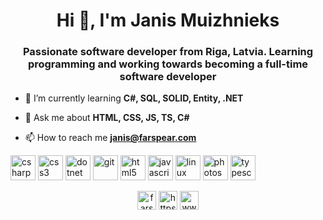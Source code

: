 <h1 align="center">Hi 👋, I'm Janis Muizhnieks</h1>
<h3 align="center">Passionate software developer from Riga, Latvia. Learning programming and working towards becoming a full-time software developer</h3>

- 🌱 I’m currently learning **C#, SQL, SOLID, Entity, .NET**

- 💬 Ask me about **HTML, CSS, JS, TS, C#**

- 📫 How to reach me **janis@farspear.com**

<p align="left"><img src="https://devicons.github.io/devicon/devicon.git/icons/csharp/csharp-original.svg" alt="csharp" width="40" height="40"/> <img src="https://devicons.github.io/devicon/devicon.git/icons/css3/css3-original-wordmark.svg" alt="css3" width="40" height="40"/> <img src="https://devicons.github.io/devicon/devicon.git/icons/dot-net/dot-net-original-wordmark.svg" alt="dotnet" width="40" height="40"/> <img src="https://www.vectorlogo.zone/logos/git-scm/git-scm-icon.svg" alt="git" width="40" height="40"/> <img src="https://devicons.github.io/devicon/devicon.git/icons/html5/html5-original-wordmark.svg" alt="html5" width="40" height="40"/> <img src="https://devicons.github.io/devicon/devicon.git/icons/javascript/javascript-original.svg" alt="javascript" width="40" height="40"/> <img src="https://devicons.github.io/devicon/devicon.git/icons/linux/linux-original.svg" alt="linux" width="40" height="40"/> <img src="https://devicons.github.io/devicon/devicon.git/icons/photoshop/photoshop-plain.svg" alt="photoshop" width="40" height="40"/> <img src="https://devicons.github.io/devicon/devicon.git/icons/typescript/typescript-original.svg" alt="typescript" width="40" height="40"/></p><p align="center">
<a href="https://dev.to/farspear" target="blank"><img align="center" src="https://cdn.jsdelivr.net/npm/simple-icons@3.0.1/icons/dev-dot-to.svg" alt="farspear" height="30" width="30" /></a>
<a href="https://twitter.com/https://twitter.com/jmuizhnieks" target="blank"><img align="center" src="https://cdn.jsdelivr.net/npm/simple-icons@3.0.1/icons/twitter.svg" alt="https://twitter.com/jmuizhnieks" height="30" width="30" /></a>
<a href="https://linkedin.com/in/www.linkedin.com/in/jmuizhnieks" target="blank"><img align="center" src="https://cdn.jsdelivr.net/npm/simple-icons@3.0.1/icons/linkedin.svg" alt="www.linkedin.com/in/jmuizhnieks" height="30" width="30" /></a>
</p>
